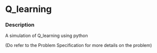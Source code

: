 # Q_learning

### Description
A simulation of Q_learning using python  

(Do refer to the Problem Specification for more details on the problem)
